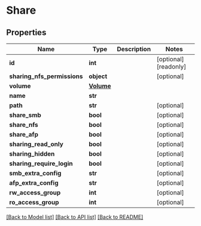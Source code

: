 # Share

## Properties

Name | Type | Description | Notes
------------ | ------------- | ------------- | -------------
**id** | **int** |  | [optional] [readonly] 
**sharing_nfs_permissions** | **object** |  | [optional] 
**volume** | [**Volume**](Volume.md) |  | 
**name** | **str** |  | 
**path** | **str** |  | [optional] 
**share_smb** | **bool** |  | [optional] 
**share_nfs** | **bool** |  | [optional] 
**share_afp** | **bool** |  | [optional] 
**sharing_read_only** | **bool** |  | [optional] 
**sharing_hidden** | **bool** |  | [optional] 
**sharing_require_login** | **bool** |  | [optional] 
**smb_extra_config** | **str** |  | [optional] 
**afp_extra_config** | **str** |  | [optional] 
**rw_access_group** | **int** |  | [optional] 
**ro_access_group** | **int** |  | [optional] 

[[Back to Model list]](../#documentation-for-models) [[Back to API list]](../#documentation-for-api-endpoints) [[Back to README]](../)


